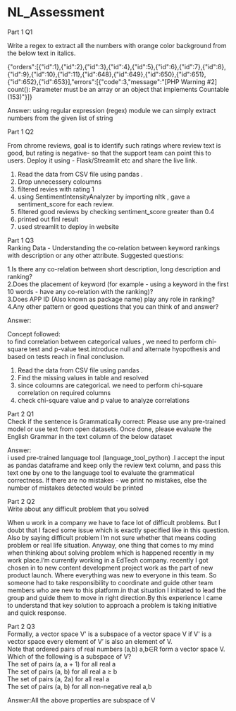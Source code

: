# NL_Assessment

Part 1 Q1<br />

Write a regex to extract all the numbers with orange color background from the below text in italics.<br />

{"orders":[{"id":1},{"id":2},{"id":3},{"id":4},{"id":5},{"id":6},{"id":7},{"id":8},{"id":9},{"id":10},{"id":11},{"id":648},{"id":649},{"id":650},{"id":651},{"id":652},{"id":653}],"errors":[{"code":3,"message":"[PHP Warning #2] count(): Parameter must be an array or an object that implements Countable (153)"}]}

Answer: using regular expression (regex) module we can simply extract numbers from the given list of string<br />

Part 1 Q2 <br />

From chrome reviews, goal is to identify such ratings where review text is good, but rating is negative- so that the support team can point this to users. Deploy it using - Flask/Streamlit etc and share the live link.<br />

1. Read the data from CSV file using pandas .<br />
2. Drop unnecessery coloumns<br />
3. filtered revies with rating 1<br />
4. using SentimentIntensityAnalyzer by importing nltk , gave a sentiment_score for each review.<br />
5. filtered good reviews by checking sentiment_score greater than 0.4<br />
6. printed out finl result<br />
7. used streamlit to deploy in website<br />

Part 1 Q3<br />
Ranking Data - Understanding the co-relation between keyword rankings with description or any other attribute. Suggested questions:<br />

1.Is there any co-relation between short description, long description and ranking?<br />
2.Does the placement of keyword (for example - using a keyword in the first 10 words - have any co-relation with the ranking)? <br />
3.Does APP ID (Also known as package name) play any role in ranking? 4.Any other pattern or good questions that you can think of and answer?<br />

Answer:<br />

Concept followed:<br />
  to find correlation between categorical values , we need to perform chi-square test and p-value test.introduce null and alternate hyopothesis and based on tests reach in final conclusion.<br />

1. Read the data from CSV file using pandas .<br />
2. Find the missing values in table and resolved<br />
3. since coloumns are categorical. we need to perform chi-square correlation on required columns<br />
4. check chi-square value and p value to analyze  correlations<br />

Part 2 Q1<br />
Check if the sentence is Grammatically correct: Please use any pre-trained model or use text from open datasets. Once done, please evaluate the English Grammar in the text column of the below dataset<br />

Answer:<br />
    i used pre-trained language tool (language_tool_python) .I accept the input as pandas dataframe and keep only the review text column, and pass this text one by one to the language tool to evaluate the grammatical correctness. If there are no mistakes - we print no mistakes, else the number of mistakes detected would be printed<br />
    

Part 2 Q2<br />
Write about any difficult problem that you solved<br />

When u work in a company we have to face lot of difficult problems. But I doubt that I faced some issue which is exactly specified like in this question. Also by saying difficult problem I’m not sure whether that means coding problem or real life situation. Anyway, one thing that comes to my mind when thinking about solving problem which is happened recently in my work place.I’m currently working in a EdTech company. recently I got chosen in to new content development project work as the part of new product launch. Where everything was new to everyone in this team. So someone had to take responsibility to coordinate and guide other team members who are new to this platform.in that situation I initiated to lead the group and guide them to move in right direction.By this experience I came to understand that key solution to approach a problem is taking initiative and quick response.<br />

Part 2 Q3<br />
Formally, a vector space V' is a subspace of a vector space V if V' is a vector space every element of V′ is also an element of V.<br />
Note that ordered pairs of real numbers (a,b) a,b∈R form a vector space V. Which of the following is a subspace of V?<br />
The set of pairs (a, a + 1) for all real a<br />
The set of pairs (a, b) for all real a ≥ b<br />
The set of pairs (a, 2a) for all real a<br />
The set of pairs (a, b) for all non-negative real a,b<br />

Answer:All the above properties are subspace of V<br />


 
